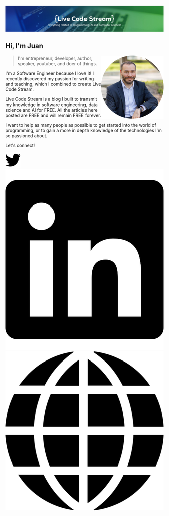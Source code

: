 !["Juan Cruz Martinez: Founder & Author of Live Code Stream"](https://raw.githubusercontent.com/bajcmartinez/bajcmartinez/master/images/channel-art.jpg)


## Hi, I'm Juan

<img align='right' src='https://raw.githubusercontent.com/bajcmartinez/bajcmartinez/master/images/me-thumbnail.png' width='200"'>

> I'm entrepreneur, developer, author, speaker, youtuber, and doer of things.

I'm a Software Engineer because I love it! I recently discovered my passion for writing and teaching, which I combined to create Live Code Stream.

Live Code Stream is a blog I built to transmit my knowledge in software engineering, data science and AI for FREE. All the articles here posted are FREE and will remain FREE forever.

I want to help as many people as possible to get started into the world of programming, or to gain a more in depth knowledge of the technologies I'm so passioned about.

Let's connect!

[![Twitter][1.1]][1]
[![LinkedIn][2.1]][2]
[![Live Code Stream][3.1]][3]

[1.1]: https://raw.githubusercontent.com/bajcmartinez/bajcmartinez/master/images/twitter.svg (Twitter)
[2.1]: https://raw.githubusercontent.com/bajcmartinez/bajcmartinez/master/images/linkedin.svg (LinkedIn)
[3.1]: https://raw.githubusercontent.com/bajcmartinez/bajcmartinez/master/images/web.svg (Live Code Stream)

[1]: http://www.twitter.com/bajcmartinez
[2]: https://www.linkedin.com/in/bajcmartinez/
[3]: https://livecodestream.dev